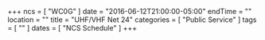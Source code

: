 +++
ncs = [ "WC0G" ]
date = "2016-06-12T21:00:00-05:00"
endTime = ""
location = ""
title = "UHF/VHF Net 24"
categories = [ "Public Service" ]
tags = [ "" ]
dates = [ "NCS Schedule" ]
+++
